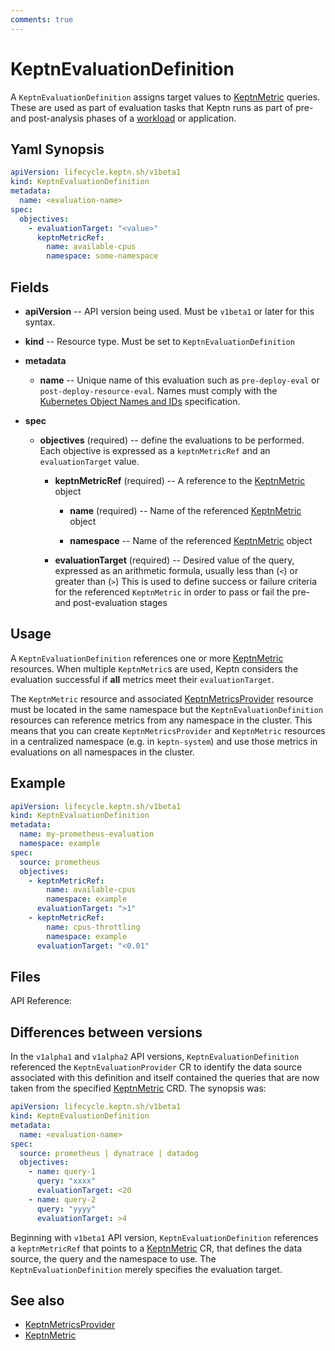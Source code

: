 ```yaml
---
comments: true
---
```


# KeptnEvaluationDefinition

A `KeptnEvaluationDefinition` assigns target values
to [KeptnMetric](metric.md) queries.
These are used as part of evaluation tasks
that Keptn runs
as part of pre- and post-analysis phases of a [workload](https://kubernetes.io/docs/concepts/workloads/) or application.

## Yaml Synopsis

```yaml
apiVersion: lifecycle.keptn.sh/v1beta1
kind: KeptnEvaluationDefinition
metadata:
  name: <evaluation-name>
spec:
  objectives:
    - evaluationTarget: "<value>"
      keptnMetricRef:
        name: available-cpus
        namespace: some-namespace
```

## Fields

* **apiVersion** -- API version being used.
  Must be `v1beta1` or later for this syntax.
* **kind** -- Resource type.
  Must be set to `KeptnEvaluationDefinition`

* **metadata**
    * **name** -- Unique name of this evaluation
      such as `pre-deploy-eval` or `post-deploy-resource-eval`.
      Names must comply with the
      [Kubernetes Object Names and IDs](https://kubernetes.io/docs/concepts/overview/working-with-objects/names/#dns-subdomain-names)
      specification.

* **spec**

    * **objectives** (required) -- define the evaluations to be performed.
      Each objective is expressed as a `keptnMetricRef`
      and an `evaluationTarget` value.

        * **keptnMetricRef** (required) -- A reference to the [KeptnMetric](metric.md) object

            * **name** (required) -- Name of the referenced [KeptnMetric](metric.md) object

            * **namespace** -- Name of the referenced [KeptnMetric](metric.md) object

        * **evaluationTarget** (required) -- Desired value of the query,
          expressed as an arithmetic formula, usually less than (`<`) or greater than (`>`)
          This is used to define success or failure criteria for the referenced `KeptnMetric` in order to pass or fail
          the pre- and post-evaluation stages

## Usage

A `KeptnEvaluationDefinition` references one or more [KeptnMetric](metric.md) resources.
When multiple `KeptnMetric`s are used, Keptn considers the evaluation successful
if **all** metrics meet their `evaluationTarget`.

The `KeptnMetric` resource and associated [KeptnMetricsProvider](metricsprovider.md)
resource must be located in the same namespace but the `KeptnEvaluationDefinition` resources
can reference metrics from any namespace in the cluster.
This means that you can create `KeptnMetricsProvider` and `KeptnMetric` resources
in a centralized namespace (e.g. in `keptn-system`) and use those metrics in evaluations
on all namespaces in the cluster.

## Example

```yaml
apiVersion: lifecycle.keptn.sh/v1beta1
kind: KeptnEvaluationDefinition
metadata:
  name: my-prometheus-evaluation
  namespace: example
spec:
  source: prometheus
  objectives:
    - keptnMetricRef:
        name: available-cpus
        namespace: example
      evaluationTarget: ">1"
    - keptnMetricRef:
        name: cpus-throttling
        namespace: example
      evaluationTarget: "<0.01"
```

## Files

API Reference:

## Differences between versions

In the `v1alpha1` and `v1alpha2` API versions, `KeptnEvaluationDefinition` referenced the `KeptnEvaluationProvider` CR
to identify the data source associated with this definition and itself contained the queries
that are now taken from the specified [KeptnMetric](metric.md) CRD.
The synopsis was:

```yaml
apiVersion: lifecycle.keptn.sh/v1beta1
kind: KeptnEvaluationDefinition
metadata:
  name: <evaluation-name>
spec:
  source: prometheus | dynatrace | datadog
  objectives:
    - name: query-1
      query: "xxxx"
      evaluationTarget: <20
    - name: query-2
      query: "yyyy"
      evaluationTarget: >4
```

Beginning with `v1beta1` API version, `KeptnEvaluationDefinition` references a `keptnMetricRef`
that points to a [KeptnMetric](metric.md) CR, that defines the data source, the query and the namespace to use.
The `KeptnEvaluationDefinition` merely specifies the evaluation target.

## See also

* [KeptnMetricsProvider](metricsprovider.md)
* [KeptnMetric](metric.md)
